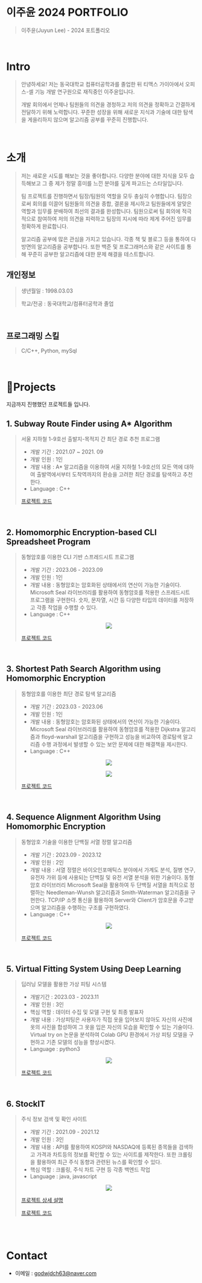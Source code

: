 # 이주윤 2024 PORTFOLIO

> 이주윤(Juyun Lee) - 2024 포트폴리오

<br />

# Intro
> 안녕하세요! 저는 동국대학교 컴퓨터공학과를 졸업한 뒤 티맥스 가이아에서 오피스-셀 기능 개발 연구원으로 재직중인 이주윤입니다.
> 
> 개발 회의에서 언제나 팀원들의 의견을 경청하고 저의 의견을 정확하고 간결하게 전달하기 위해 노력합니다.
> 꾸준한 성장을 위해 새로운 지식과 기술에 대한 탐색을 게을리하지 않으며 알고리즘 공부를 꾸준히 진행합니다.
<br />

# 소개
> 저는 새로운 시도를 해보는 것을 좋아합니다. 다양한 분야에 대한 지식을 모두 습득해보고 그 중 제가 정말 흥미를 느낀 분야를 깊게 파고드는 스타일입니다.
> 
> 팀 프로젝트를 진행하면서 팀장/팀원의 역할을 모두 충실히 수행합니다. 팀장으로써 회의를 이끌어 팀원들의 의견을 종합, 결론을 제시하고 팀원들에게 알맞은 역할과 임무를 분배하여 최선의 결과를 완성합니다. 팀원으로써 팀 회의에 적극적으로 참여하여 저의 의견을 피력하고 팀장의 지시에 따라 제게 주어진 임무를 정확하게 완료합니다.
> 
> 알고리즘 공부에 많은 관심을 가지고 있습니다. 각종 책 및 블로그 등을 통하여 다방면의 알고리즘을 공부합니다. 또한 백준 및 프로그래머스와 같은 사이트를 통해 꾸준히 공부한 알고리즘에 대한 문제 해결을 테스트합니다. 

## 개인정보 

> 생년월일 : 1998.03.03
> 
> 학교/전공 : 동국대학교/컴퓨터공학과 졸업

<br />

## 프로그래밍 스킬

> C/C++, Python, mySql 
<br />


# 📝Projects
지금까지 진행했던 프로젝트들 입니다.

## 1. Subway Route Finder using A* Algorithm

> 서울 지하철 1-9호선 출발지-목적지 간 최단 경로 추천 프로그램
>
> - 개발 기간 : 2021.07 ~ 2021. 09
> - 개발 인원 : 1인
> - 개발 내용 : A* 알고리즘을 이용하여 서울 지하철 1-9호선의 모든 역에 대하여 출발역에서부터 도착역까지의 환승을 고려한 최단 경로를 탐색하고 추천한다. 
> - Language : C++  
> 
> [프로젝트 코드](https://drive.google.com/drive/folders/1wSx2-F7WQrr-cg903QfI4Kv6O3-2MSP2?usp=sharing)  

<br />

## 2. Homomorphic Encryption-based CLI Spreadsheet Program

> 동형암호를 이용한 CLI 기반 스프레드시트 프로그램
>
> - 개발 기간 : 2023.06 - 2023.09
> - 개발 인원 : 1인
> - 개발 내용 : 동형암호는 암호화된 상태에서의 연산이 가능한 기술이다. Microsoft Seal 라이브러리를 활용하여 동형암호를 적용한 스프레드시트 프로그램을 구현한다. 숫자, 문자열, 시간 등 다양한 타입의 데이터를 저장하고 각종 작업을 수행할 수 있다.   
> - Language : C++
> <p align="center">   <img src="https://github.com/leejuyun/Portfolio/assets/93906882/369cbdbe-a748-425e-802b-8d1d5b6a45a7"> </p>
>
> [프로젝트 코드](https://drive.google.com/drive/folders/12DeDrU1f5FNG1T97G4Nhob5tlnL9sQHX?usp=sharing)

<br />

## 3. Shortest Path Search Algorithm using Homomorphic Encryption

> 동형암호를 이용한 최단 경로 탐색 알고리즘
>
> - 개발 기간 : 2023.03 - 2023.06
> - 개발 인원 : 1인
> - 개발 내용 : 동형암호는 암호화된 상태에서의 연산이 가능한 기술이다. Microsoft Seal 라이브러리를 활용하여 동형암호를 적용한 Dijkstra 알고리즘과 floyd-warshall 알고리즘을 구현하고 성능을 비교하여 경로탐색 알고리즘 수행 과정에서 발생할 수 있는 보안 문제에 대한 해결책을 제시한다. 
> - Language : C++
> <p align="center">   <img src="https://github.com/leejuyun/Portfolio/assets/93906882/4f501e52-b3a9-439e-b1b5-a6f70aafe8e6"> </p>
>
> <p align="center">   <img src="https://github.com/leejuyun/Portfolio/assets/93906882/8b763131-1f6e-4598-aaa6-c0c28d493504"> </p>
> 
> [프로젝트 코드](https://drive.google.com/drive/folders/1LlhY-uaefDIylJn4FbLS7CB1hGXFtIaP?usp=sharing)

<br />

## 4. Sequence Alignment Algorithm Using Homomorphic Encryption

> 동형암호 기술을 이용한 단백질 서열 정렬 알고리즘
>
> - 개발 기간 : 2023.09 - 2023.12
> - 개발 인원 : 2인
> - 개발 내용 : 서열 정렬은 바이오인포매틱스 분야에서 가계도 분석, 질병 연구, 유전자 가위 등에 사용되는 단백질 및 유전 서열 분석을 위한 기술이다. 동형암호 라이브러리 Microsoft Seal을 활용하여 두 단백질 서열을 최적으로 정렬하는 Needleman-Wunsh 알고리즘과 Smith-Waterman 알고리즘을 구현한다. TCP/IP 소켓 통신을 활용하여 Server와 Client가 암호문을 주고받으며 알고리즘을 수행하는 구조를 구현하였다.
> - Language : C++
> <p align="center">   <img src="https://github.com/leejuyun/Portfolio/assets/93906882/3ac3f2a0-023e-4e47-95f3-eb5a1064b54e"> </p>
>
> [프로젝트 코드](https://drive.google.com/drive/folders/1E1yVd5-hcypijfpOgJ1PCuzSmu6juYjf?usp=sharing)

<br />

## 5. Virtual Fitting System Using Deep Learning

> 딥러닝 모델을 활용한 가상 피팅 시스템
>
> - 개발기간 : 2023.03 - 2023.11
> - 개발 인원 : 3인
> - 핵심 역할 : 데이터 수집 및 모델 구현 및 최종 발표자
> - 개발 내용 : 가상피팅은 사용자가 직접 옷을 입어보지 않아도 자신의 사진에 옷의 사진을 합성하여 그 옷을 입은 자신의 모습을 확인할 수 있는 기술이다. Virtual try on 논문을 분석하여 Colab GPU 환경에서 가상 피팅 모델을 구현하고 기존 모델의 성능을 향상시켰다.
> - Language : python3
>
> <p align="center">   <img src="https://github.com/leejuyun/Portfolio/assets/93906882/bc11b6c2-2e1a-4173-ae66-38e65acfc6aa"> </p>
>
> [프로젝트 코드](https://drive.google.com/drive/folders/1cJNcFncaiTj9k5FtKAOkaGhlSOjxIRZG?usp=sharing)

<br />

## 6. StockIT

> 주식 정보 검색 및 확인 사이트 
>
> - 개발 기간 : 2021.09 - 2021.12
> - 개발 인원 : 3인
> - 개발 내용 : API를 활용하여 KOSPI와 ‎NASDAQ에 등록된 종목들을 검색하고 가격과 차트등의 정보를 확인할 수 있는 사이트를 제작한다. 또한 크롤링을 활용하여 최근 주식 동향과 관련된 뉴스를 확인할 수 있다.
> - 핵심 역할 : 크롤링, 주식 차트 구현 등 각종 백엔드 작업 
> - Language : java, javascript
>
> <p align="center">   <img src="https://github.com/leejuyun/Portfolio/assets/93906882/2b10a01d-8ca5-4b47-bec7-8a061443ae44"> </p>
>
> [프로젝트 상세 설명](https://github.com/leejuyun/StockIT)
> 
> [프로젝트 코드](https://drive.google.com/drive/folders/1NbVS7tuHlsV0Ew7ecmDFusy_1PVCznjm?usp=sharing)
<br />
<br />

# Contact
- 이메일 : godwjdch63@naver.com

